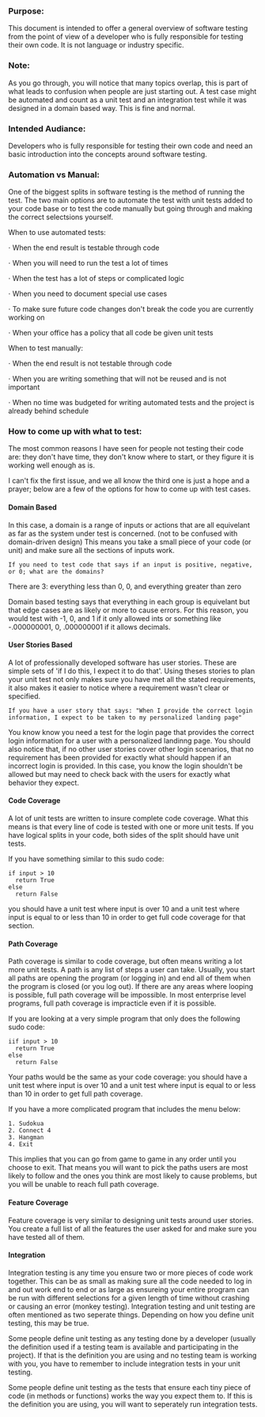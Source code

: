 
### Purpose: 

This document is intended to offer a general overview of software testing from the point of view of a developer who is fully responsible for testing their own code. It is not language or industry specific. 

### Note:
As you go through, you will notice that many topics overlap, this is part of what leads to confusion when people are just starting out. A test case might be automated and count as a unit test and an integration test while it was designed in a domain based way. This is fine and normal. 

### Intended Audiance:

Developers who is fully responsible for testing their own code and need an basic introduction into the concepts around software testing.

### Automation vs Manual:

One of the biggest splits in software testing is the method of running the test. The two main options are to automate the test with unit tests added to your code base or to test the code manually but going through and making the correct selectsions yourself.


When to use automated tests: 

⋅ When the end result is testable through code

⋅ When you will need to run the test a lot of times

⋅ When the test has a lot of steps or complicated logic

⋅ When you need to document special use cases

⋅ To make sure future code changes don't break the code you are currently working on

⋅ When your office has a policy that all code be given unit tests

When to test manually:

⋅ When the end result is not testable through code

⋅ When you are writing something that will not be reused and is not important

⋅ When no time was budgeted for writing automated tests and the project is already behind schedule


### How to come up with what to test:

The most common reasons I have seen for people not testing their code are: they don't have time, they don't know where to start, or they figure it is working well enough as is.

I can't fix the first issue, and we all know the third one is just a hope and a prayer; below are a few of the options for how to come up with test cases.

#### Domain Based

In this case, a domain is a range of inputs or actions that are all equivelant as far as the system under test is concerned. (not to be confused with domain-driven design) This means you take a small piece of your code (or unit) and make sure all the sections of inputs work. 

```
If you need to test code that says if an input is positive, negative, or 0; what are the domains?
```

There are 3: everything less than 0, 0, and everything greater than zero

Domain based testing says that everything in each group is equivelant but that edge cases are as likely or more to cause errors. For this reason, you would test with -1, 0, and 1 if it only allowed ints or something like -.000000001, 0, .000000001 if it allows decimals.

#### User Stories Based

A lot of professionally developed software has user stories. These are simple sets of 'if I do this, I expect it to do that'. Using theses stories to plan your unit test not only makes sure you have met all the stated requirements, it also makes it easier to notice where a requirement wasn't clear or specified. 

```
If you have a user story that says: "When I provide the correct login information, I expect to be taken to my personalized landing page"
```

You know know you need a test for the login page that provides the correct login information for a user with a personalized landinng page. You should also notice that, if no other user stories cover other login scenarios, that no requirement has been provided for exactly what should happen if an incorrect login is provided. In this case, you know the login shouldn't be allowed but may need to check back with the users for exactly what behavior they expect.

#### Code Coverage

A lot of unit tests are written to insure complete code coverage. What this means is that every line of code is tested with one or more unit tests. If you have logical splits in your code, both sides of the split should have unit tests.

If you have something similar to this sudo code:

```
if input > 10
  return True
else 
  return False
```

you should have a unit test where input is over 10 and a unit test where input is equal to or less than 10 in order to get full code coverage for that section.


#### Path Coverage

Path coverage is similar to code coverage, but often means writing a lot more unit tests. A path is any list of steps a user can take. Usually, you start all paths are opening the program (or logging in) and end all of them when the program is closed (or you log out). If there are any areas where looping is possible, full path coverage will be impossible. In most enterprise level programs, full path coverage is impracticle even if it is possible. 

If you are looking at a very simple program that only does the following sudo code:

```
iif input > 10
  return True
else 
  return False
```
Your paths would be the same as your code coverage: you should have a unit test where input is over 10 and a unit test where input is equal to or less than 10 in order to get full path coverage.

If you have a more complicated program that includes the menu below:

```
1. Sudokua
2. Connect 4
3. Hangman
4. Exit
```
This implies that you can go from game to game in any order until you choose to exit. That means you will want to pick the paths users are most likely to follow and the ones you think are most likely to cause problems, but you will be unable to reach full path coverage.

#### Feature Coverage

Feature coverage is very similar to designing unit tests around user stories. You create a full list of all the features the user asked for and make sure you have tested all of them.

#### Integration

Integration testing is any time you ensure two or more pieces of code work together. This can be as small as making sure all the code needed to log in and out work end to end or as large as ensureing your entire program can be run with different selections for a given length of time without crashing or causing an error (monkey testing). Integration testing and unit testing are often mentioned as two seperate things. Depending on how you define unit testing, this may be true. 

Some people define unit testing as any testing done by a developer (usually the definition used if a testing team is available and participating in the project). If that is the definition you are using and no testing team is working with you, you have to remember to include integration tests in your unit testing.

Some people define unit testing as the tests that ensure each tiny piece of code (in methods or functions) works the way you expect them to. If this is the definition you are using, you will want to seperately run integration tests.
